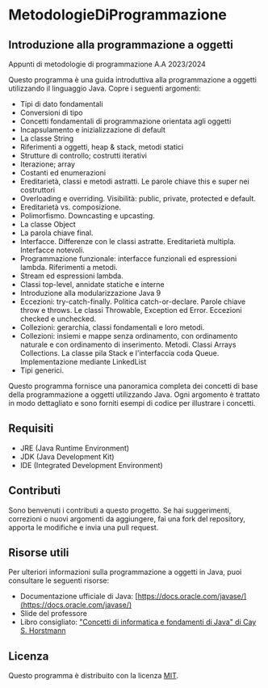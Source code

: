 # MetodologieDiProgrammazione
## Introduzione alla programmazione a oggetti
Appunti di metodologie di programmazione A.A 2023/2024

Questo programma è una guida introduttiva alla programmazione a oggetti utilizzando il linguaggio Java. Copre i seguenti argomenti:

- Tipi di dato fondamentali
- Conversioni di tipo
- Concetti fondamentali di programmazione orientata agli oggetti
- Incapsulamento e inizializzazione di default
- La classe String
- Riferimenti a oggetti, heap & stack, metodi statici
- Strutture di controllo; costrutti iterativi
- Iterazione; array
- Costanti ed enumerazioni
- Ereditarietà, classi e metodi astratti. Le parole chiave this e super nei costruttori
- Overloading e overriding. Visibilità: public, private, protected e default.
- Ereditarietà vs. composizione.
- Polimorfismo. Downcasting e upcasting.
- La classe Object
- La parola chiave final.
- Interfacce. Differenze con le classi astratte. Ereditarietà multipla. Interfacce notevoli.
- Programmazione funzionale: interfacce funzionali ed espressioni lambda. Riferimenti a metodi.
- Stream ed espressioni lambda.
- Classi top-level, annidate statiche e interne
- Introduzione alla modularizzazione Java 9
- Eccezioni: try-catch-finally. Politica catch-or-declare. Parole chiave throw e throws. Le classi Throwable, Exception ed Error.
  Eccezioni checked e unchecked.
- Collezioni: gerarchia, classi fondamentali e loro metodi.
- Collezioni: insiemi e mappe senza ordinamento, con ordinamento naturale e con ordinamento di inserimento. Metodi. Classi Arrays Collections. La classe pila Stack e l'interfaccia coda Queue. Implementazione mediante LinkedList
- Tipi generici.

Questo programma fornisce una panoramica completa dei concetti di base della programmazione a oggetti utilizzando Java. Ogni argomento è trattato in modo dettagliato e sono forniti esempi di codice per illustrare i concetti.

## Requisiti

- JRE (Java Runtime Environment)
- JDK (Java Development Kit)
- IDE (Integrated Development Environment) 

## Contributi

Sono benvenuti i contributi a questo progetto. Se hai suggerimenti, correzioni o nuovi argomenti da aggiungere, fai una fork del repository, apporta le modifiche e invia una pull request.

## Risorse utili

Per ulteriori informazioni sulla programmazione a oggetti in Java, puoi consultare le seguenti risorse:

- Documentazione ufficiale di Java: [https://docs.oracle.com/javase/](https://docs.oracle.com/javase/)
- Slide del professore
- Libro consigliato: ["Concetti di informatica e fondamenti di Java" di Cay S. Horstmann](https://amzn.eu/d/gqTVQUJ)

## Licenza

Questo programma è distribuito con la licenza [MIT](LICENSE).

